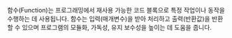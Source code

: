 함수(Function)는 프로그래밍에서 재사용 가능한 코드 블록으로
특정 작업이나 동작을 수행하는 데 사용됩니다.
함수는 입력(매개변수)을 받아 처리하고 출력(반환값)을 반환할 수 있으며
프로그램의 모듈화, 가독성, 유지 보수성을 높이는 데 도움을 줍니다.